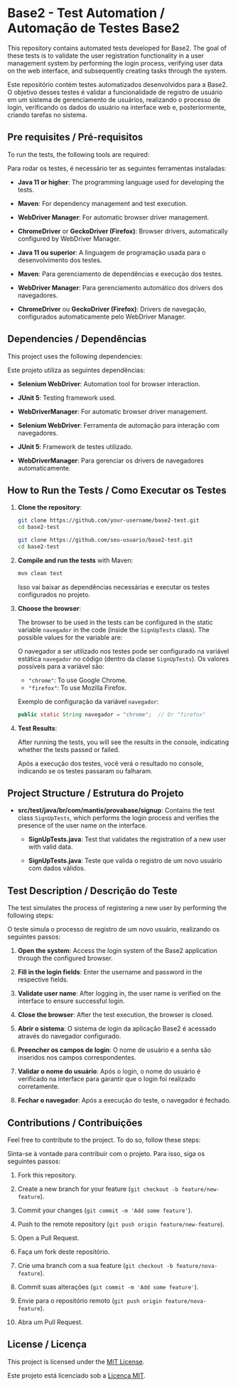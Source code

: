 # Base2 - Test Automation / Automação de Testes Base2

This repository contains automated tests developed for Base2. The goal of these tests is to validate the user registration functionality in a user management system by performing the login process, verifying user data on the web interface, and subsequently creating tasks through the system.

Este repositório contém testes automatizados desenvolvidos para a Base2. O objetivo desses testes é validar a funcionalidade de registro de usuário em um sistema de gerenciamento de usuários, realizando o processo de login, verificando os dados do usuário na interface web e, posteriormente, criando tarefas no sistema.

## Pre requisites / Pré-requisitos

To run the tests, the following tools are required:

Para rodar os testes, é necessário ter as seguintes ferramentas instaladas:

- **Java 11 or higher**: The programming language used for developing the tests.
- **Maven**: For dependency management and test execution.
- **WebDriver Manager**: For automatic browser driver management.
- **ChromeDriver** or **GeckoDriver (Firefox)**: Browser drivers, automatically configured by WebDriver Manager.

- **Java 11 ou superior**: A linguagem de programação usada para o desenvolvimento dos testes.
- **Maven**: Para gerenciamento de dependências e execução dos testes.
- **WebDriver Manager**: Para gerenciamento automático dos drivers dos navegadores.
- **ChromeDriver** ou **GeckoDriver (Firefox)**: Drivers de navegação, configurados automaticamente pelo WebDriver Manager.

## Dependencies / Dependências

This project uses the following dependencies:

Este projeto utiliza as seguintes dependências:

- **Selenium WebDriver**: Automation tool for browser interaction.
- **JUnit 5**: Testing framework used.
- **WebDriverManager**: For automatic browser driver management.

- **Selenium WebDriver**: Ferramenta de automação para interação com navegadores.
- **JUnit 5**: Framework de testes utilizado.
- **WebDriverManager**: Para gerenciar os drivers de navegadores automaticamente.

## How to Run the Tests / Como Executar os Testes

1. **Clone the repository**:

   ```bash
   git clone https://github.com/your-username/base2-test.git
   cd base2-test
   ```

   ```bash
   git clone https://github.com/seu-usuario/base2-test.git
   cd base2-test
   ```

2. **Compile and run the tests** with Maven:

   ```bash
   mvn clean test
   ```

   Isso vai baixar as dependências necessárias e executar os testes configurados no projeto.

3. **Choose the browser**:

   The browser to be used in the tests can be configured in the static variable `navegador` in the code (inside the `SignUpTests` class). The possible values for the variable are:

   O navegador a ser utilizado nos testes pode ser configurado na variável estática `navegador` no código (dentro da classe `SignUpTests`). Os valores possíveis para a variável são:

   - `"chrome"`: To use Google Chrome.
   - `"firefox"`: To use Mozilla Firefox.

   Exemplo de configuração da variável `navegador`:

   ```java
   public static String navegador = "chrome";  // Or "firefox"
   ```

4. **Test Results**:

   After running the tests, you will see the results in the console, indicating whether the tests passed or failed.

   Após a execução dos testes, você verá o resultado no console, indicando se os testes passaram ou falharam.

## Project Structure / Estrutura do Projeto

- **src/test/java/br/com/mantis/provabase/signup**: Contains the test class `SignUpTests`, which performs the login process and verifies the presence of the user name on the interface.
  
  - **SignUpTests.java**: Test that validates the registration of a new user with valid data.

  - **SignUpTests.java**: Teste que valida o registro de um novo usuário com dados válidos.

## Test Description / Descrição do Teste

The test simulates the process of registering a new user by performing the following steps:

O teste simula o processo de registro de um novo usuário, realizando os seguintes passos:

1. **Open the system**: Access the login system of the Base2 application through the configured browser.
2. **Fill in the login fields**: Enter the username and password in the respective fields.
3. **Validate user name**: After logging in, the user name is verified on the interface to ensure successful login.
4. **Close the browser**: After the test execution, the browser is closed.

1. **Abrir o sistema**: O sistema de login da aplicação Base2 é acessado através do navegador configurado.
2. **Preencher os campos de login**: O nome de usuário e a senha são inseridos nos campos correspondentes.
3. **Validar o nome do usuário**: Após o login, o nome do usuário é verificado na interface para garantir que o login foi realizado corretamente.
4. **Fechar o navegador**: Após a execução do teste, o navegador é fechado.

## Contributions / Contribuições

Feel free to contribute to the project. To do so, follow these steps:

Sinta-se à vontade para contribuir com o projeto. Para isso, siga os seguintes passos:

1. Fork this repository.
2. Create a new branch for your feature (`git checkout -b feature/new-feature`).
3. Commit your changes (`git commit -m 'Add some feature'`).
4. Push to the remote repository (`git push origin feature/new-feature`).
5. Open a Pull Request.

1. Faça um fork deste repositório.
2. Crie uma branch com a sua feature (`git checkout -b feature/nova-feature`).
3. Commit suas alterações (`git commit -m 'Add some feature'`).
4. Envie para o repositório remoto (`git push origin feature/nova-feature`).
5. Abra um Pull Request.

## License / Licença

This project is licensed under the [MIT License](LICENSE).

Este projeto está licenciado sob a [Licença MIT](LICENSE).
